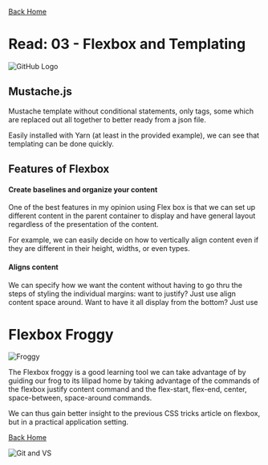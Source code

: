 [Back Home](https://thatvetdevrob.github.io/reading-notes/)

# Read: 03 - Flexbox and Templating
![GitHub Logo](https://smhttp-ssl-31623-sherocom.nexcesscdn.net/wp-content/uploads/2016/01/github-banner.png)

## Mustache.js

Mustache template without conditional statements, only tags, some which are replaced out all together to better ready from a json file.

Easily installed with Yarn (at least in the provided example), we can see that templating can be done quickly. 


## Features of Flexbox

#### Create baselines and organize your content

One of the best features in my opinion using Flex box is that we can set up different content in the parent container to display and have general layout regardless of the presentation of the content.

For example, we can easily decide on how to vertically align content even if they are different in their height, widths, or even types.  

#### Aligns content 

We can specify how we want the content without having to go thru the steps of styling the individual margins: want to justify? Just use align content space around. Want to have it all display from the bottom? Just use


# Flexbox Froggy

![Froggy]( https://flexboxfroggy.com/images/frog-green.svg)

The Flexbox froggy is a good learning tool we can take advantage of by guiding our frog to its lilipad home by taking advantage of the commands of the flexbox justify content command and the flex-start, flex-end, center, space-between, space-around commands. 

We can thus gain better insight to the previous CSS tricks article on flexbox, but in a practical application setting.  


[Back Home](https://thatvetdevrob.github.io/reading-notes/)

![Git and VS ](https://andrewlock.net/content/images/2017/03/banner.PNG)

